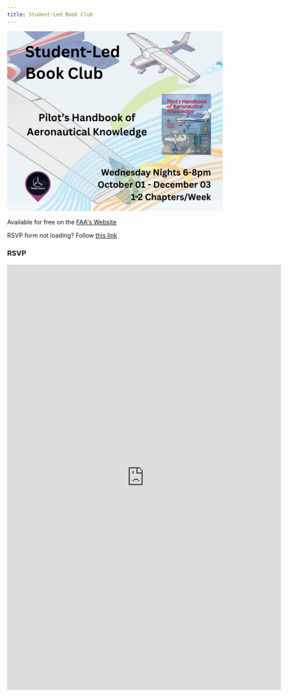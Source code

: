 ```yaml
---
title: Student-Led Book Club
---
```


<!-- # Student-Led Book Club
## Pilot's Handbook of Aeronautical Knowledge

--- -->

<!-- <img src='wingtip-vorticies.png'/> -->
<!-- <img src="/img/wingtip-vorticies.png" alt="Wingtip vortices" /> -->


<!-- ✈ Wednesday Nights 6-8pm

✈ October 01 - December 03

✈ 1-2 Chapters/Week


Covering the Pilot's Handbook of Aeronautical Knowledge -->

<!-- ![Flyer](flyer.png) -->
![Flyer](short.png)

Available for free on the [FAA's Website](https://www.faa.gov/regulations_policies/handbooks_manuals/aviation/phak)

RSVP form not loading? Follow [this link](https://docs.google.com/forms/d/e/1FAIpQLSde-qbkhsoqMOXi75mKPY6hRTPcMp9D_8cKQWo2Hbti3yaSSQ/viewform?usp=header)

### RSVP

<iframe src="https://docs.google.com/forms/d/e/1FAIpQLSde-qbkhsoqMOXi75mKPY6hRTPcMp9D_8cKQWo2Hbti3yaSSQ/viewform?embedded=true" width="640" height="991" frameborder="0" marginheight="0" marginwidth="0">Loading…</iframe>